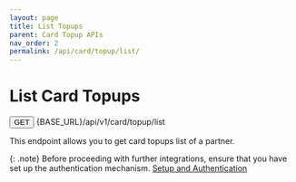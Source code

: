 ```yaml
---
layout: page
title: List Topups
parent: Card Topup APIs
nav_order: 2
permalink: /api/card/topup/list/
---
```


# List Card Topups

<button type="button" name="button" class="btn btn-purple fs-1">GET</button>
{BASE_URL}/api/v1/card/topup/list

This endpoint allows you to get card topups list of a partner.

{: .note}
Before proceeding with further integrations, ensure that you have set up the authentication mechanism. [Setup and Authentication](/setup)
